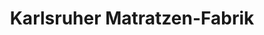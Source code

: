 ---
title: "Karlsruher Matratzen-Fabrik"
url: /karlsruhe/karlsruher-matratzen-fabrik/
shop: Betten
---